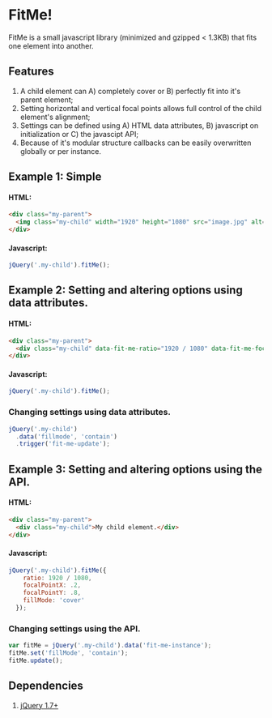 # FitMe!

FitMe is a small javascript library (minimized and gzipped < 1.3KB) that fits one element into another.

## Features

1. A child element can A) completely cover or B) perfectly fit into it's parent element;
2. Setting horizontal and vertical focal points allows full control of the child element's alignment;
3. Settings can be defined using A) HTML data attributes, B) javascript on initialization or C) the javascipt API;
4. Because of it's modular structure callbacks can be easily overwritten globally or per instance.

## Example 1: Simple

#### HTML:
```html
<div class="my-parent">
  <img class="my-child" width="1920" height="1080" src="image.jpg" alt="My image" />
</div>
```

#### Javascript:
```javascript
jQuery('.my-child').fitMe();
```

## Example 2: Setting and altering options using data attributes.

#### HTML:
```html
<div class="my-parent">
  <div class="my-child" data-fit-me-ratio="1920 / 1080" data-fit-me-focal-point-x="0.2" data-fit-me-focal-point-y="0.8" data-fit-me-fill-mode="cover">My child element.</div>
</div>
```

#### Javascript:
```javascript
jQuery('.my-child').fitMe();
```

### Changing settings using data attributes.
```javascript
jQuery('.my-child')
  .data('fillmode', 'contain')
  .trigger('fit-me-update');
```

## Example 3: Setting and altering options using the API.

#### HTML:
```html
<div class="my-parent">
  <div class="my-child">My child element.</div>
</div>
```

#### Javascript:
```javascript
jQuery('.my-child').fitMe({
    ratio: 1920 / 1080,
    focalPointX: .2,
    focalPointY: .8,
    fillMode: 'cover'
  });
```

### Changing settings using the API.
```javascript
var fitMe = jQuery('.my-child').data('fit-me-instance');
fitMe.set('fillMode', 'contain');
fitMe.update();
```

## Dependencies

1. [jQuery 1.7+](http://jquery.com/download/)
